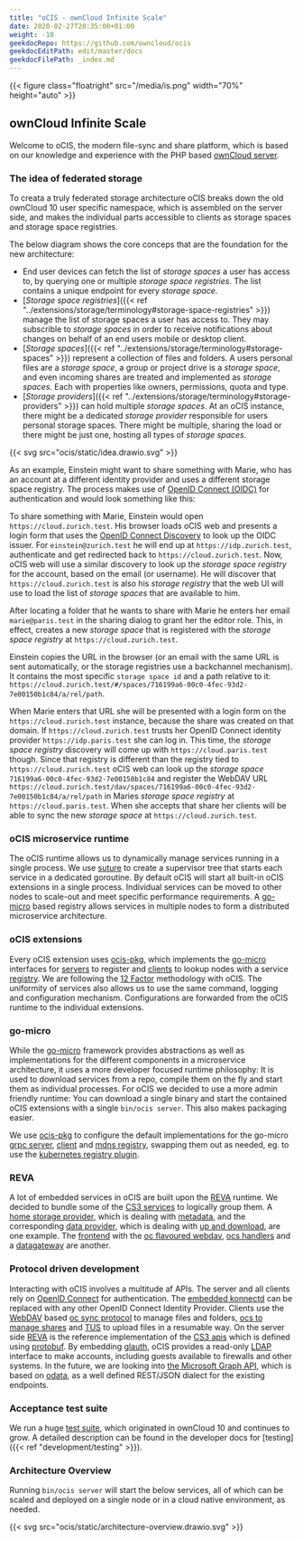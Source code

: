 ```yaml
---
title: "oCIS - ownCloud Infinite Scale"
date: 2020-02-27T20:35:00+01:00
weight: -10
geekdocRepo: https://github.com/owncloud/ocis
geekdocEditPath: edit/master/docs
geekdocFilePath: _index.md
---
```


{{< figure class="floatright" src="/media/is.png" width="70%" height="auto" >}}

## ownCloud Infinite Scale

Welcome to oCIS, the modern file-sync and share platform, which is based on our knowledge and experience with the PHP based [ownCloud server](https://owncloud.com/#server).

### The idea of federated storage

To creata a truly federated storage architecture oCIS breaks down the old ownCloud 10 user specific namespace, which is assembled on the server side, and makes the individual parts accessible to clients as storage spaces and storage space registries.

The below diagram shows the core conceps that are the foundation for the new architecture:
- End user devices can fetch the list of *storage spaces* a user has access to, by querying one or multiple *storage space registries*. The list contains a unique endpoint for every *storage space*.
- [*Storage space registries*]({{< ref "../extensions/storage/terminology#storage-space-registries" >}}) manage the list of storage spaces a user has access to. They may subscrible to *storage spaces* in order to receive notifications about changes on behalf of an end users mobile or desktop client.
- [*Storage spaces*]({{< ref "../extensions/storage/terminology#storage-spaces" >}}) represent a collection of files and folders. A users personal files are a *storage space*, a group or project drive is a *storage space*, and even incoming shares are treated and implemented as *storage spaces*. Each with properties like owners, permissions, quota and type.
- [*Storage providers*]({{< ref "../extensions/storage/terminology#storage-providers" >}}) can hold multiple *storage spaces*. At an oCIS instance, there might be a dedicated *storage provider* responsible for users personal storage spaces. There might be multiple, sharing the load or there might be just one, hosting all types of *storage spaces*.

{{< svg src="ocis/static/idea.drawio.svg" >}}

As an example, Einstein might want to share something with Marie, who has an account at a different identity provider and uses a different storage space registry. The process makes use of [OpenID Connect (OIDC)](https://openid.net/specs/openid-connect-core-1_0.html) for authentication and would look something like this:

To share something with Marie, Einstein would open `https://cloud.zurich.test`. His browser loads oCIS web and presents a login form that uses the [OpenID Connect Discovery](https://openid.net/specs/openid-connect-discovery-1_0.html#EmailSyntax) to look up the OIDC issuer. For `einstein@zurich.test` he will end up at `https://idp.zurich.test`, authenticate and get redirected back to `https://cloud.zurich.test`. Now, oCIS web will use a similar discovery to look up the *storage space registry* for the account, based on the email (or username). He will discover that `https://cloud.zurich.test` is also his *storage registry* that the web UI will use to load the list of *storage spaces* that are available to him.

After locating a folder that he wants to share with Marie he enters her email `marie@paris.test` in the sharing dialog to grant her the editor role. This, in effect, creates a new *storage space* that is registered with the *storage space registry* at `https://cloud.zurich.test`.

Einstein copies the URL in the browser (or an email with the same URL is sent automatically, or the storage registries use a backchannel mechanism). It contains the most specific `storage space id` and a path relative to it: `https://cloud.zurich.test/#/spaces/716199a6-00c0-4fec-93d2-7e00150b1c84/a/rel/path`.

When Marie enters that URL she will be presented with a login form on the `https://cloud.zurich.test` instance, because the share was created on that domain. If `https://cloud.zurich.test` trusts her OpenID Connect identity provider `https://idp.paris.test` she can log in. This time, the *storage space registry* discovery will come up with `https://cloud.paris.test` though. Since that registry is different than the registry tied to `https://cloud.zurich.test` oCIS web can look up the *storage space* `716199a6-00c0-4fec-93d2-7e00150b1c84` and register the WebDAV URL `https://cloud.zurich.test/dav/spaces/716199a6-00c0-4fec-93d2-7e00150b1c84/a/rel/path` in Maries *storage space registry* at `https://cloud.paris.test`. When she accepts that share her clients will be able to sync the new *storage space* at `https://cloud.zurich.test`.

### oCIS microservice runtime

The oCIS runtime allows us to dynamically manage services running in a single process. We use [suture](https://github.com/thejerf/suture) to create a supervisor tree that starts each service in a dedicated goroutine. By default oCIS will start all built-in oCIS extensions in a single process. Individual services can be moved to other nodes to scale-out and meet specific performance requirements. A [go-micro](https://github.com/asim/go-micro/blob/master/registry/registry.go) based registry allows services in multiple nodes to form a distributed microservice architecture.

### oCIS extensions

Every oCIS extension uses [ocis-pkg](https://github.com/owncloud/ocis/tree/master/ocis-pkg), which implements the [go-micro](https://go-micro.dev/) interfaces for [servers](https://github.com/asim/go-micro/blob/v3.5.0/server/server.go#L17-L37) to register and [clients](https://github.com/asim/go-micro/blob/v3.5.0/client/client.go#L11-L23) to lookup nodes with a service [registry](https://github.com/asim/go-micro/blob/v3.5.0/registry/registry.go).
We are following the [12 Factor](https://12factor.net/) methodology with oCIS. The uniformity of services also allows us to use the same command, logging and configuration mechanism. Configurations are forwarded from the 
oCIS runtime to the individual extensions.


### go-micro

While the [go-micro](https://go-micro.dev/) framework provides abstractions as well as implementations for the different components in a microservice architecture, it uses a more developer focused runtime philosophy: It is used to download services from a repo, compile them on the fly and start them as individual processes. For oCIS we decided to use a more admin friendly runtime: You can download a single binary and start the contained oCIS extensions with a single `bin/ocis server`. This also makes packaging easier.

We use [ocis-pkg](https://github.com/owncloud/ocis/tree/master/ocis-pkg) to configure the default implementations for the go-micro [grpc server](https://github.com/asim/go-micro/tree/v3.5.0/plugins/server/grpc), [client](https://github.com/asim/go-micro/tree/v3.5.0/plugins/client/grpc) and [mdns registry](https://github.com/asim/go-micro/blob/v3.5.0/registry/mdns_registry.go), swapping them out as needed, eg. to use the [kubernetes registry plugin](https://github.com/asim/go-micro/tree/v3.5.0/plugins/registry/kubernetes).

### REVA
A lot of embedded services in oCIS are built upon the [REVA](https://reva.link/) runtime. We decided to bundle some of the [CS3 services](https://github.com/cs3org/cs3apis) to logically group them. A [home storage provider](https://github.com/owncloud/ocis/blob/v1.2.0/storage/pkg/command/storagehome.go#L93-L108), which is dealing with [metadata](https://cs3org.github.io/cs3apis/#cs3.storage.provider.v1beta1.ProviderAPI), and the corresponding [data provider](https://github.com/owncloud/ocis/blob/v1.2.0/storage/pkg/command/storagehome.go#L109-L123), which is dealing with [up and download](https://cs3org.github.io/cs3apis/#cs3.gateway.v1beta1.FileUploadProtocol), are one example. The [frontend](https://github.com/owncloud/ocis/blob/v1.2.0/storage/pkg/command/frontend.go) with the [oc flavoured webdav](https://github.com/owncloud/ocis/blob/v1.2.0/storage/pkg/command/frontend.go#L132-L138), [ocs handlers](https://github.com/owncloud/ocis/blob/v1.2.0/storage/pkg/command/frontend.go#L139-L148) and a [datagateway](https://github.com/owncloud/ocis/blob/v1.2.0/storage/pkg/command/frontend.go#L126-L131) are another.

### Protocol driven development
Interacting with oCIS involves a multitude af APIs. The server and all clients rely on [OpenID Connect](https://openid.net/connect/) for authentication. The [embedded konnectd](https://github.com/owncloud/ocis/tree/master/idp) can be replaced with any other OpenID Connect Identity Provider. Clients use the [WebDAV](http://webdav.org/) based [oc sync protocol](https://github.com/cernbox/smashbox/blob/master/protocol/protocol.md) to manage files and folders, [ocs to manage shares](https://doc.owncloud.com/server/developer_manual/core/apis/ocs-share-api.html) and [TUS](https://tus.io/protocols/resumable-upload.html) to upload files in a resumable way. On the server side [REVA](https://reva.link/) is the reference implementation of the [CS3 apis](https://github.com/cs3org/cs3apis) which is defined using [protobuf](https://developers.google.com/protocol-buffers/). By embedding [glauth](https://github.com/glauth/glauth/), oCIS provides a read-only [LDAP](https://tools.ietf.org/html/rfc2849) interface to make accounts, including guests available to firewalls and other systems. In the future, we are looking into [the Microsoft Graph API](https://docs.microsoft.com/en-us/graph/api/overview?view=graph-rest-1.0), which is based on [odata](http://docs.oasis-open.org/odata/odata/v4.0/odata-v4.0-part1-protocol.html), as a well defined REST/JSON dialect for the existing endpoints.

### Acceptance test suite
We run a huge [test suite](https://github.com/owncloud/core/tree/master/tests), which originated in ownCloud 10 and continues to grow. A detailed description can be found in the developer docs for [testing]({{< ref "development/testing" >}}).

### Architecture Overview

Running `bin/ocis server` will start the below services, all of which can be scaled and deployed on a single node or in a cloud native environment, as needed.

{{< svg src="ocis/static/architecture-overview.drawio.svg" >}}
